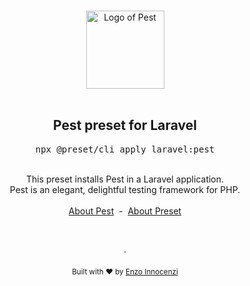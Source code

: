 <p align="center">
  <br />
  <a href="https://preset.dev">
    <img width="125" src="https://pestphp.com/assets/img/logo.svg" alt="Logo of Pest">
  </a>
  <br />
  <br />
</p>

<h2 align="center">Pest preset for Laravel</h2>
<pre><div align="center">npx @preset/cli apply laravel:pest</div></pre>

<br />

<div align="center">
  This preset installs Pest in a Laravel application.
  <br />
  Pest is an elegant, delightful testing framework for PHP.
  <br />
  <br />
  <a href="https://pestphp.com/">About Pest</a> &nbsp;-&nbsp; <a href="https://preset.dev">About Preset</a>
</div>

<p align="center">
  <br />
  <br />
  ·
  <br />
  <br />
  <sub>Built with ❤︎ by <a href="https://github.com/enzoinnocenzi">Enzo Innocenzi</a>
</p>
